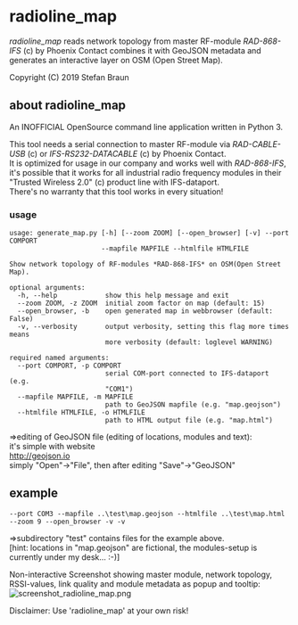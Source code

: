 # radioline_map
*radioline_map* reads network topology from master RF-module *RAD-868-IFS* (c) by Phoenix Contact
 combines it with GeoJSON metadata and generates an interactive layer on OSM (Open Street Map).

Copyright (C) 2019 Stefan Braun


## about radioline_map
An INOFFICIAL OpenSource command line application written in Python 3.  

This tool needs a serial connection to master RF-module via *RAD-CABLE-USB* (c) or *IFS-RS232-DATACABLE* (c) by Phoenix Contact.   
It is optimized for usage in our company and works well with *RAD-868-IFS*, it's possible that it works for all industrial radio frequency modules in their "Trusted Wireless 2.0" (c) product line with IFS-dataport.       
There's no warranty that this tool works in every situation!   
   
   
### usage   
```
usage: generate_map.py [-h] [--zoom ZOOM] [--open_browser] [-v] --port COMPORT
                       --mapfile MAPFILE --htmlfile HTMLFILE

Show network topology of RF-modules *RAD-868-IFS* on OSM(Open Street Map).

optional arguments:
  -h, --help            show this help message and exit
  --zoom ZOOM, -z ZOOM  initial zoom factor on map (default: 15)
  --open_browser, -b    open generated map in webbrowser (default: False)
  -v, --verbosity       output verbosity, setting this flag more times means
                        more verbosity (default: loglevel WARNING)

required named arguments:
  --port COMPORT, -p COMPORT
                        serial COM-port connected to IFS-dataport (e.g.
                        "COM1")
  --mapfile MAPFILE, -m MAPFILE
                        path to GeoJSON mapfile (e.g. "map.geojson")
  --htmlfile HTMLFILE, -o HTMLFILE
                        path to HTML output file (e.g. "map.html")
```
=>editing of GeoJSON file (editing of locations, modules and text):   
it's simple with website   
http://geojson.io   
simply "Open"->"File", then after editing "Save"->"GeoJSON"   
   
## example   
```
--port COM3 --mapfile ..\test\map.geojson --htmlfile ..\test\map.html --zoom 9 --open_browser -v -v
```   
   =>subdirectory "test" contains files for the example above.   
   [hint: locations in "map.geojson" are fictional, the modules-setup is currently under my desk... :-)]   

Non-interactive Screenshot showing master module, network topology, RSSI-values, link quality and module metadata as popup and tooltip:   
![screenshot_radioline_map.png](https://stefanbraun-private.github.io/img/screenshot_radioline_map.png)
   
   
   
   
Disclaimer: Use 'radioline_map' at your own risk!   
